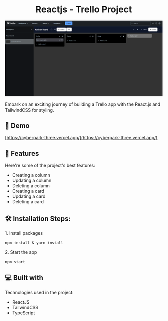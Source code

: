 <h1 align="center" id="title">Reactjs - Trello Project</h1>

<p align="center"><img src="/public/demo.png" alt="project-image"></p>

<p id="description">Embark on an exciting journey of building a Trello app with the React.js and TailwindCSS for styling.</p>

<h2>🚀 Demo</h2>

[https://cyberpark-three.vercel.app/](https://cyberpark-three.vercel.app/)

<h2>🧐 Features</h2>

Here're some of the project's best features:

- Creating a column
- Updating a column
- Deleting a column
- Creating a card
- Updating a card
- Deleting a card


<h2>🛠️ Installation Steps:</h2>

<p>1. Install packages</p>

```
npm install & yarn install
```

<p>2. Start the app</p>

```
npm start
```

<h2>💻 Built with</h2>

Technologies used in the project:

- ReactJS
- TailwindCSS
- TypeScript
